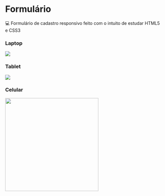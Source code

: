 # Formulário
:computer: Formulário de cadastro responsivo feito com o intuito de estudar HTML5 e CSS3


<h3>Laptop</h3>
<img src = "https://user-images.githubusercontent.com/91560661/196261751-272865fe-c2b7-4aec-9779-fd61251b93f9.png">


<h3>Tablet</h3>
<img src ="https://user-images.githubusercontent.com/91560661/196261781-8c3da88a-e2e9-4ac7-bad6-e54ece35e4f8.png">


<h3>Celular</h3>
<img width="300px" src = "https://user-images.githubusercontent.com/91560661/196261803-776ba253-aadd-4e87-88ed-3798fd9afc2f.png">
